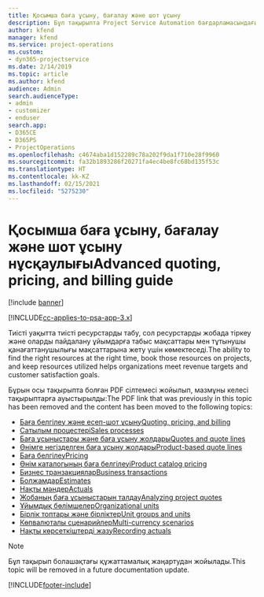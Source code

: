 ```yaml
---
title: Қосымша баға ұсыну, бағалау және шот ұсыну
description: Бұл тақырыпта Project Service Automation бағдарламасындағы баға ұсыну, шот ұсыну және бағалау туралы ақпарат берілген.
author: kfend
manager: kfend
ms.service: project-operations
ms.custom:
- dyn365-projectservice
ms.date: 2/14/2019
ms.topic: article
ms.author: kfend
audience: Admin
search.audienceType:
- admin
- customizer
- enduser
search.app:
- D365CE
- D365PS
- ProjectOperations
ms.openlocfilehash: c4674aba1d152289c78a202f9da1f710e28f9960
ms.sourcegitcommit: fa32b1893286f20271fa4ec4be8fc68bd135f53c
ms.translationtype: HT
ms.contentlocale: kk-KZ
ms.lasthandoff: 02/15/2021
ms.locfileid: "5275230"
---
```

# <a name="advanced-quoting-pricing-and-billing-guide"></a><span data-ttu-id="af96b-103">Қосымша баға ұсыну, бағалау және шот ұсыну нұсқаулығы</span><span class="sxs-lookup"><span data-stu-id="af96b-103">Advanced quoting, pricing, and billing guide</span></span>

[!include [banner](../../includes/psa-now-project-operations.md)]

[!INCLUDE[cc-applies-to-psa-app-3.x](../../includes/cc-applies-to-psa-app-3x.md)]

<span data-ttu-id="af96b-104">Тиісті уақытта тиісті ресурстарды табу, сол ресурстарды жобада тіркеу және оларды пайдалану ұйымдарға табыс мақсаттары мен тұтынушы қанағаттанушылығы мақсаттарына жету үшін көмектеседі.</span><span class="sxs-lookup"><span data-stu-id="af96b-104">The ability to find the right resources at the right time, book those resources on projects, and keep resources utilized helps organizations meet revenue targets and customer satisfaction goals.</span></span> 

<span data-ttu-id="af96b-105">Бұрын осы тақырыпта болған PDF сілтемесі жойылып, мазмұны келесі тақырыптарға ауыстырылды:</span><span class="sxs-lookup"><span data-stu-id="af96b-105">The PDF link that was previously in this topic has been removed and the content has been moved to the following topics:</span></span>

- [<span data-ttu-id="af96b-106">Баға белгілеу және есеп-шот ұсыну</span><span class="sxs-lookup"><span data-stu-id="af96b-106">Quoting, pricing, and billing</span></span>](../quote-bill-price.md)
- [<span data-ttu-id="af96b-107">Сатылым процестері</span><span class="sxs-lookup"><span data-stu-id="af96b-107">Sales processes</span></span>](../basic-sales-process.md)
- [<span data-ttu-id="af96b-108">Баға ұсыныстары және баға ұсыну жолдары</span><span class="sxs-lookup"><span data-stu-id="af96b-108">Quotes and quote lines</span></span>](../basic-quote-lines.md)
- [<span data-ttu-id="af96b-109">Өнімге негізделген баға ұсыну жолдары</span><span class="sxs-lookup"><span data-stu-id="af96b-109">Product-based quote lines</span></span>](../product-based-quote-lines.md)
- [<span data-ttu-id="af96b-110">Баға белгілеу</span><span class="sxs-lookup"><span data-stu-id="af96b-110">Pricing</span></span>](../basic-pricing.md)
- [<span data-ttu-id="af96b-111">Өнім каталогының баға белгілеуі</span><span class="sxs-lookup"><span data-stu-id="af96b-111">Product catalog pricing</span></span>](../product-catalog-pricing.md)
- [<span data-ttu-id="af96b-112">Бизнес транзакциялар</span><span class="sxs-lookup"><span data-stu-id="af96b-112">Business transactions</span></span>](../basic-business-transactions.md)
- [<span data-ttu-id="af96b-113">Болжамдар</span><span class="sxs-lookup"><span data-stu-id="af96b-113">Estimates</span></span>](../estimates.md)
- [<span data-ttu-id="af96b-114">Нақты мәндер</span><span class="sxs-lookup"><span data-stu-id="af96b-114">Actuals</span></span>](../actuals.md)
- [<span data-ttu-id="af96b-115">Жобаның баға ұсыныстарын талдау</span><span class="sxs-lookup"><span data-stu-id="af96b-115">Analyzing project quotes</span></span>](../basic-analyzing-quotes.md)
- [<span data-ttu-id="af96b-116">Ұйымдық бөлімшелер</span><span class="sxs-lookup"><span data-stu-id="af96b-116">Organizational units</span></span>](../advanced-organizational.md)
- [<span data-ttu-id="af96b-117">Бірлік топтары және бірліктер</span><span class="sxs-lookup"><span data-stu-id="af96b-117">Unit groups and units</span></span>](../advanced-units.md)
- [<span data-ttu-id="af96b-118">Көпвалюталы сценарийлер</span><span class="sxs-lookup"><span data-stu-id="af96b-118">Multi-currency scenarios</span></span>](../advanced-currency.md)
- [<span data-ttu-id="af96b-119">Нақты көрсеткіштерді жазу</span><span class="sxs-lookup"><span data-stu-id="af96b-119">Recording actuals</span></span>](../advanced-actuals.md)

> [!NOTE]
> <span data-ttu-id="af96b-120">Бұл тақырып болашақтағы құжаттамалық жаңартудан жойылады.</span><span class="sxs-lookup"><span data-stu-id="af96b-120">This topic will be removed in a future documentation update.</span></span> 


[!INCLUDE[footer-include](../../includes/footer-banner.md)]